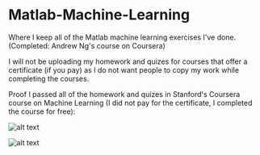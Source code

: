 # Matlab-Machine-Learning
Where I keep all of the Matlab machine learning exercises I've done. (Completed: Andrew Ng's course on Coursera)

I will not be uploading my homework and quizes for courses that offer a certificate (if you pay) as I do not want people to copy my work while completing the courses. 

Proof I passed all of the homework and quizes in Stanford's Coursera course on Machine Learning (I did not pay for the certificate, I completed the course for free):

![alt text](https://github.com/JayThibs/Matlab-Machine-Learning-Exercises/blob/master/Machine%20Learning%20by%20Ng%20COMPLETED.png "ML Stanford completed")

![alt text](https://github.com/JayThibs/Matlab-Machine-Learning-Exercises/blob/master/Machine%20Learning%20by%20Ng%20COMPLETED%202.png "ML Stanford completed 2")
